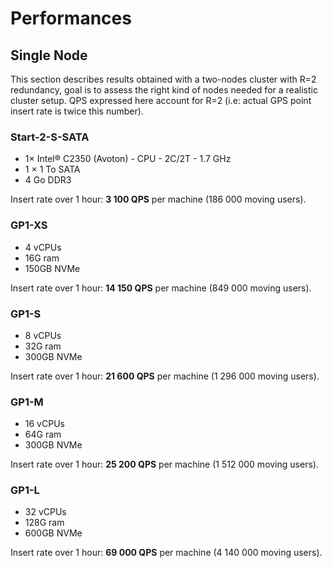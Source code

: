 # Performances

## Single Node

This section describes results obtained with a two-nodes cluster with
R=2 redundancy, goal is to assess the right kind of nodes needed for a
realistic cluster setup. QPS expressed here account for R=2 (i.e:
actual GPS point insert rate is twice this number).

### Start-2-S-SATA

- 1× Intel® C2350 (Avoton) - CPU - 2C/2T - 1.7 GHz
- 1 × 1 To SATA
- 4 Go DDR3

Insert rate over 1 hour: **3 100 QPS** per machine (186 000 moving users).

### GP1-XS

- 4 vCPUs
- 16G ram
- 150GB NVMe

Insert rate over 1 hour: **14 150 QPS** per machine (849 000 moving users).

### GP1-S

- 8 vCPUs
- 32G ram
- 300GB NVMe

Insert rate over 1 hour: **21 600 QPS** per machine (1 296 000 moving users).

### GP1-M

- 16 vCPUs
- 64G ram
- 300GB NVMe

Insert rate over 1 hour: **25 200 QPS** per machine (1 512 000 moving users).

### GP1-L

- 32 vCPUs
- 128G ram
- 600GB NVMe

Insert rate over 1 hour: **69 000 QPS** per machine (4 140 000 moving users).
